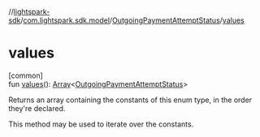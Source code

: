 //[lightspark-sdk](../../../index.md)/[com.lightspark.sdk.model](../index.md)/[OutgoingPaymentAttemptStatus](index.md)/[values](values.md)

# values

[common]\
fun [values](values.md)(): [Array](https://kotlinlang.org/api/latest/jvm/stdlib/kotlin/-array/index.html)&lt;[OutgoingPaymentAttemptStatus](index.md)&gt;

Returns an array containing the constants of this enum type, in the order they're declared.

This method may be used to iterate over the constants.
